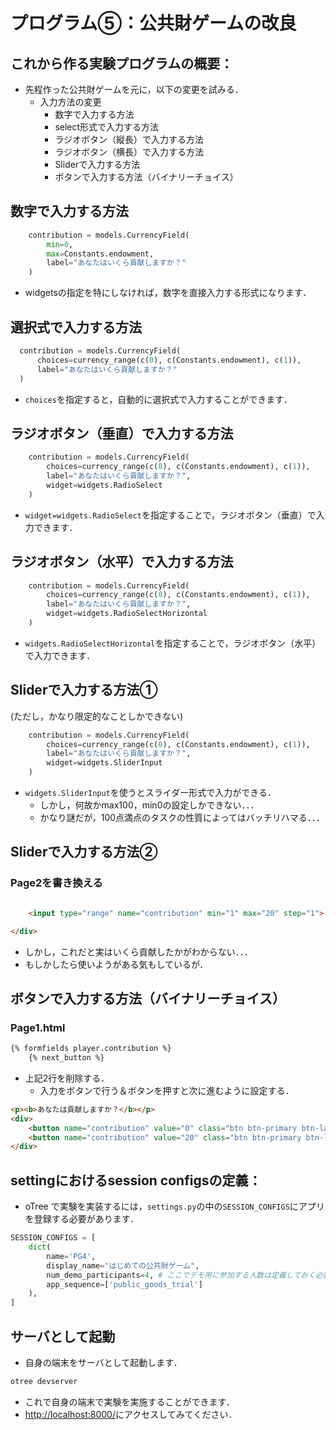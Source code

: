 # プログラム⑤：公共財ゲームの改良


## これから作る実験プログラムの概要：

* 先程作った公共財ゲームを元に，以下の変更を試みる．
  * 入力方法の変更
    * 数字で入力する方法
    * select形式で入力する方法
    * ラジオボタン（縦長）で入力する方法
    * ラジオボタン（横長）で入力する方法
    * Sliderで入力する方法
    * ボタンで入力する方法（バイナリーチョイス）



## 数字で入力する方法
```Python
    contribution = models.CurrencyField(
        min=0,
        max=Constants.endowment,
        label="あなたはいくら貢献しますか？"
    )
```
* widgetsの指定を特にしなければ，数字を直接入力する形式になります．


## 選択式で入力する方法

```Python
  contribution = models.CurrencyField( 
      choices=currency_range(c(0), c(Constants.endowment), c(1)), 
      label="あなたはいくら貢献しますか？"
  )
```
* `choices`を指定すると，自動的に選択式で入力することができます．


## ラジオボタン（垂直）で入力する方法

```Python
    contribution = models.CurrencyField(
        choices=currency_range(c(0), c(Constants.endowment), c(1)), 
        label="あなたはいくら貢献しますか？",
        widget=widgets.RadioSelect
    )
```
* `widget=widgets.RadioSelect`を指定することで，ラジオボタン（垂直）で入力できます．


## ラジオボタン（水平）で入力する方法


```Python
    contribution = models.CurrencyField(
        choices=currency_range(c(0), c(Constants.endowment), c(1)), 
        label="あなたはいくら貢献しますか？",
        widget=widgets.RadioSelectHorizontal
    )
```
* `widgets.RadioSelectHorizontal`を指定することで，ラジオボタン（水平）で入力できます．


## Sliderで入力する方法①

(ただし，かなり限定的なことしかできない)

```Python
    contribution = models.CurrencyField(
        choices=currency_range(c(0), c(Constants.endowment), c(1)), 
        label="あなたはいくら貢献しますか？",
        widget=widgets.SliderInput
    )
```
* `widgets.SliderInput`を使うとスライダー形式で入力ができる．
  * しかし，何故かmax100，min0の設定しかできない．．．
  * かなり謎だが，100点満点のタスクの性質によってはバッチリハマる．．．


## Sliderで入力する方法②

### Page2を書き換える
```html

    <input type="range" name="contribution" min="1" max="20" step="1"> [{{ player.contribution }} ]

</div>
```
* しかし，これだと実はいくら貢献したかがわからない．．．
* もしかしたら使いようがある気もしているが．



## ボタンで入力する方法（バイナリーチョイス）

### Page1.html

```html
{% formfields player.contribution %}
    {% next_button %}
```
* 上記2行を削除する．
  * 入力をボタンで行う＆ボタンを押すと次に進むように設定する．

```html
<p><b>あなたは貢献しますか？</b></p>
<div>
    <button name="contribution" value="0" class="btn btn-primary btn-large">貢献しない</button>
    <button name="contribution" value="20" class="btn btn-primary btn-large">貢献する</button>
</div>
```





## settingにおけるsession configsの定義：

* oTree で実験を実装するには，`settings.py`の中の`SESSION_CONFIGS`にアプリを登録する必要があります．

```Python
SESSION_CONFIGS = [
    dict(
        name='PG4',
        display_name="はじめての公共財ゲーム",
        num_demo_participants=4, # ここでデモ用に参加する人数は定義しておく必要があります．
        app_sequence=['public_goods_trial']
    ),
]
```


## サーバとして起動
* 自身の端末をサーバとして起動します．
```Python
otree devserver
```
  - これで自身の端末で実験を実施することができます．
  - [http://localhost:8000/](http://localhost:8000/)にアクセスしてみてください．





